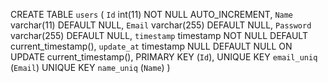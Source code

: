 CREATE TABLE `users` (
  `Id` int(11) NOT NULL AUTO_INCREMENT,
  `Name` varchar(11) DEFAULT NULL,
  `Email` varchar(255) DEFAULT NULL,
  `Password` varchar(255) DEFAULT NULL,
  `timestamp` timestamp NOT NULL DEFAULT current_timestamp(),
  `update_at` timestamp NULL DEFAULT NULL ON UPDATE current_timestamp(),
  PRIMARY KEY (`Id`),
  UNIQUE KEY `email_uniq` (`Email`)
  UNIQUE KEY `name_uniq` (`Name`)
)

